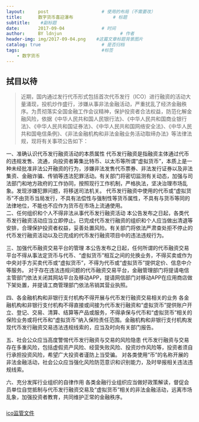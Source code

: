 ```yaml
---
layout:     post                    # 使用的布局（不需要改）
title:      数字货币喜迎瀑布               # 标题 
subtitle:    #副标题
date:       2017-09-04              # 时间
author:     BY ldnjun                      # 作者
header-img: img/2017-09-04.png    #这篇文章标题背景图片
catalog: true                       # 是否归档
tags:                               #标签
    - 数字货币
---
```

## 拭目以待
>近期，国内通过发行代币形式包括首次代币发行（ICO）进行融资的活动大量涌现，投机炒作盛行，涉嫌从事非法金融活动，严重扰乱了经济金融秩序。为贯彻落实全国金融工作会议精神，保护投资者合法权益，防范化解金融风险，依据《中华人民共和国人民银行法》、《中华人民共和国商业银行法》、《中华人民共和国证券法》、《中华人民共和国网络安全法》、《中华人民共和国电信条例》、《非法金融机构和非法金融业务活动取缔办法》等法律法规，现将有关事项公告如下：    

一、准确认识代币发行融资活动的本质属性
代币发行融资是指融资主体通过代币的违规发售、流通，向投资者筹集比特币、以太币等所谓“虚拟货币”，本质上是一种未经批准非法公开融资的行为，涉嫌非法发售代币票券、非法发行证券以及非法集资、金融诈骗、传销等违法犯罪活动。有关部门将密切监测有关动态，加强与司法部门和地方政府的工作协同，按照现行工作机制，严格执法，坚决治理市场乱象。发现涉嫌犯罪问题，将移送司法机关。
代币发行融资中使用的代币或“虚拟货币”不由货币当局发行，不具有法偿性与强制性等货币属性，不具有与货币等同的法律地位，不能也不应作为货币在市场上流通使用。  
二、任何组织和个人不得非法从事代币发行融资活动
本公告发布之日起，各类代币发行融资活动应当立即停止。已完成代币发行融资的组织和个人应当做出清退等安排，合理保护投资者权益，妥善处置风险。有关部门将依法严肃查处拒不停止的代币发行融资活动以及已完成的代币发行融资项目中的违法违规行为。  

三、加强代币融资交易平台的管理
本公告发布之日起，任何所谓的代币融资交易平台不得从事法定货币与代币、“虚拟货币”相互之间的兑换业务，不得买卖或作为中央对手方买卖代币或“虚拟货币”，不得为代币或“虚拟货币”提供定价、信息中介等服务。
对于存在违法违规问题的代币融资交易平台，金融管理部门将提请电信主管部门依法关闭其网站平台及移动APP，提请网信部门对移动APP在应用商店做下架处置，并提请工商管理部门依法吊销其营业执照。 

四、各金融机构和非银行支付机构不得开展与代币发行融资交易相关的业务
各金融机构和非银行支付机构不得直接或间接为代币发行融资和“虚拟货币”提供账户开立、登记、交易、清算、结算等产品或服务，不得承保与代币和“虚拟货币”相关的保险业务或将代币和“虚拟货币”纳入保险责任范围。金融机构和非银行支付机构发现代币发行融资交易违法违规线索的，应当及时向有关部门报告。  

五、社会公众应当高度警惕代币发行融资与交易的风险隐患
代币发行融资与交易存在多重风险，包括虚假资产风险、经营失败风险、投资炒作风险等，投资者须自行承担投资风险，希望广大投资者谨防上当受骗。
对各类使用“币”的名称开展的非法金融活动，社会公众应当强化风险防范意识和识别能力，及时举报相关违法违规线索。  

六、充分发挥行业组织的自律作用
各类金融行业组织应当做好政策解读，督促会员单位自觉抵制与代币发行融资交易及“虚拟货币”相关的非法金融活动，远离市场乱象，加强投资者教育，共同维护正常的金融秩序。  


###
[ico监管文件](http://www.pbc.gov.cn/goutongjiaoliu/113456/113469/3374222/index.html)
